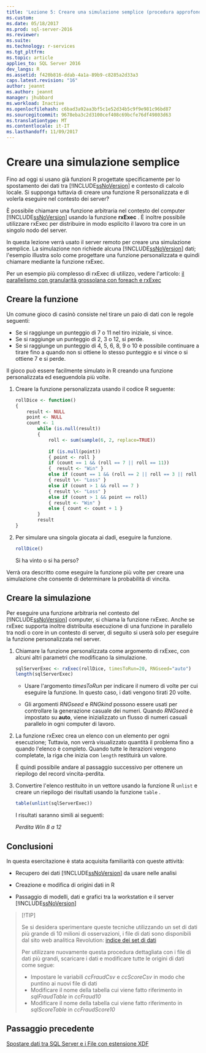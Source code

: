 ```yaml
---
title: 'Lezione 5: Creare una simulazione semplice (procedura approfondita di data science) | Microsoft Docs'
ms.custom: 
ms.date: 05/18/2017
ms.prod: sql-server-2016
ms.reviewer: 
ms.suite: 
ms.technology: r-services
ms.tgt_pltfrm: 
ms.topic: article
applies_to: SQL Server 2016
dev_langs: R
ms.assetid: f420b816-ddab-4a1a-89b9-c8285a2d33a3
caps.latest.revision: "16"
author: jeannt
ms.author: jeannt
manager: jhubbard
ms.workload: Inactive
ms.openlocfilehash: c6bad3a92aa3bf5c1e52d34b5c9f9e981c96bd87
ms.sourcegitcommit: 9678eba3c2d3100cef408c69bcfe76df49803d63
ms.translationtype: MT
ms.contentlocale: it-IT
ms.lasthandoff: 11/09/2017
---
```

# <a name="create-a-simple-simulation"></a>Creare una simulazione semplice

Fino ad oggi si usano già funzioni R progettate specificamente per lo spostamento dei dati tra [!INCLUDE[ssNoVersion](../../includes/ssnoversion-md.md)] e contesto di calcolo locale. Si supponga tuttavia di creare una funzione R personalizzata e di volerla eseguire nel contesto dei server?

È possibile chiamare una funzione arbitraria nel contesto del computer [!INCLUDE[ssNoVersion](../../includes/ssnoversion-md.md)] usando la funzione **rxExec** . È inoltre possibile utilizzare rxExec per distribuire in modo esplicito il lavoro tra core in un singolo nodo del server.

In questa lezione verrà usato il server remoto per creare una simulazione semplice. La simulazione non richiede alcuna [!INCLUDE[ssNoVersion](../../includes/ssnoversion-md.md)] dati; l'esempio illustra solo come progettare una funzione personalizzata e quindi chiamare mediante la funzione rxExec.

Per un esempio più complesso di rxExec di utilizzo, vedere l'articolo: [il parallelismo con granularità grossolana con foreach e rxExec](http://blog.revolutionanalytics.com/2015/04/coarse-grain-parallelism-with-foreach-and-rxexec.html)

## <a name="create-the-function"></a>Creare la funzione

Un comune gioco di casinò consiste nel tirare un paio di dati con le regole seguenti:

- Se si raggiunge un punteggio di 7 o 11 nel tiro iniziale, si vince.
- Se si raggiunge un punteggio di 2, 3 o 12, si perde.
- Se si raggiunge un punteggio di 4, 5, 6, 8, 9 o 10 è possibile continuare a tirare fino a quando non si ottiene lo stesso punteggio e si vince o si ottiene 7 e si perde.

Il gioco può essere facilmente simulato in R creando una funzione personalizzata ed eseguendola più volte.

1.  Creare la funzione personalizzata usando il codice R seguente:
  
    ```R
    rollDice <- function()
    {
        result <- NULL
        point <- NULL
        count <- 1
            while (is.null(result))
            {
                roll <- sum(sample(6, 2, replace=TRUE))
  
                if (is.null(point))
                { point <- roll }
                if (count == 1 && (roll == 7 || roll == 11))
                {  result <- "Win" }
                else if (count == 1 && (roll == 2 || roll == 3 || roll == 12))
                { result \<- "Loss" }
                else if (count > 1 && roll == 7 )
                { result \<- "Loss" }
                else if (count > 1 && point == roll)
                { result <- "Win" }
                else { count <- count + 1 }
            }
            result
    }
    ```
  
2.  Per simulare una singola giocata ai dadi, eseguire la funzione.
  
    ```R
    rollDice()
    ```
  
    Si ha vinto o si ha perso?
  
Verrà ora descritto come eseguire la funzione più volte per creare una simulazione che consente di determinare la probabilità di vincita.

## <a name="create-the-simulation"></a>Creare la simulazione

Per eseguire una funzione arbitraria nel contesto del [!INCLUDE[ssNoVersion](../../includes/ssnoversion-md.md)] computer, si chiama la funzione rxExec. Anche se rxExec supporta inoltre distribuita esecuzione di una funzione in parallelo tra nodi o core in un contesto di server, di seguito si userà solo per eseguire la funzione personalizzata nel server.

1. Chiamare la funzione personalizzata come argomento di rxExec, con alcuni altri parametri che modificano la simulazione.
  
    ```R
    sqlServerExec <- rxExec(rollDice, timesToRun=20, RNGseed="auto")
    length(sqlServerExec)
    ```
  
    - Usare l'argomento *timesToRun* per indicare il numero di volte per cui eseguire la funzione.  In questo caso, i dati vengono tirati 20 volte.
  
    - Gli argomenti *RNGseed* e *RNGkind* possono essere usati per controllare la generazione casuale dei numeri. Quando *RNGseed* è impostato su **auto**, viene inizializzato un flusso di numeri casuali parallelo in ogni computer di lavoro.
  
2. La funzione rxExec crea un elenco con un elemento per ogni esecuzione; Tuttavia, non verrà visualizzato quantità il problema fino a quando l'elenco è completo. Quando tutte le iterazioni vengono completate, la riga che inizia con `length` restituirà un valore.
  
    È quindi possibile andare al passaggio successivo per ottenere un riepilogo del record vincita-perdita.
  
3. Convertire l'elenco restituito in un vettore usando la funzione R `unlist` e creare un riepilogo dei risultati usando la funzione `table` .
  
    ```R
    table(unlist(sqlServerExec))
    ```
  
    I risultati saranno simili ai seguenti:
  
     *Perdita Win* *8 a 12*

## <a name="conclusions"></a>Conclusioni

In questa esercitazione è stata acquisita familiarità con queste attività:
  
-   Recupero dei dati [!INCLUDE[ssNoVersion](../../includes/ssnoversion-md.md)] da usare nelle analisi
  
-   Creazione e modifica di origini dati in R
  
-   Passaggio di modelli, dati e grafici tra la workstation e il server [!INCLUDE[ssNoVersion](../../includes/ssnoversion-md.md)]
  
>  [!TIP]
> 
> Se si desidera sperimentare queste tecniche utilizzando un set di dati più grande di 10 milioni di osservazioni, i file di dati sono disponibili dal sito web analitica Revolution: [indice dei set di dati](http://packages.revolutionanalytics.com/datasets)
>   
> Per utilizzare nuovamente questa procedura dettagliata con i file di dati più grandi, scaricare i dati e modificare tutte le origini di dati come segue:
>  - Impostare le variabili *ccFraudCsv* e *ccScoreCsv* in modo che puntino ai nuovi file di dati
>  - Modificare il nome della tabella cui viene fatto riferimento in *sqlFraudTable* in *ccFraud10*
>  - Modificare il nome della tabella cui viene fatto riferimento in *sqlScoreTable* in *ccFraudScore10*

## <a name="previous-step"></a>Passaggio precedente

[Spostare dati tra SQL Server e i File con estensione XDF](../../advanced-analytics/tutorials/deepdive-move-data-between-sql-server-and-xdf-file.md)


